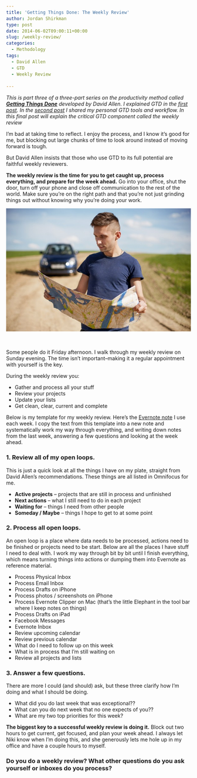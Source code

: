 ```yaml
---
title: 'Getting Things Done: The Weekly Review'
author: Jordan Shirkman
type: post
date: 2014-06-02T09:00:11+00:00
slug: /weekly-review/
categories:
  - Methodology
tags:
  - David Allen
  - GTD
  - Weekly Review

---
```

_This is part three of a three-part series on the productivity method called **[Getting Things Done](http://www.amazon.com/gp/product/0142000280/ref=as_li_tl?ie=UTF8&camp=1789&creative=390957&creativeASIN=0142000280&linkCode=as2&tag=thepoiofimp-20&linkId=DIQF6BOVVKRQCHVY)** developed by David Allen. I explained GTD in the [first post](https://jshirk.com/blog/gtd). In the [second post](https://jshirk.com/blog/my-gtd) I shared my personal GTD tools and workflow. In this final post will explain the critical GTD component called the weekly review_

I’m bad at taking time to reflect. I enjoy the process, and I know it’s good for me, but blocking out large chunks of time to look around instead of moving forward is tough.

But David Allen insists that those who use GTD to its full potential are faithful weekly reviewers.

**The weekly review is the time for you to get caught up, process everything, and prepare for the week ahead.** Go into your office, shut the door, turn off your phone and close off communication to the rest of the world. Make sure you’re on the right path and that you’re not just grinding things out without knowing why you’re doing your work.

[![Image](/static/images/Holding-Map.jpeg)](https://jshirk.com/blog/weekly-review/)

&nbsp;

Some people do it Friday afternoon. I walk through my weekly review on Sunday evening. The time isn’t important–making it a regular appointment with yourself is the key. <!--more-->

During the weekly review you:

  * Gather and process all your stuff
  * Review your projects
  * Update your lists
  * Get clean, clear, current and complete

Below is my template for my weekly review. Here’s the [Evernote note](https://www.evernote.com/shard/s11/sh/ef938541-ea0f-4bdf-bfa3-e01c181f111a/a08447d649802d68ca613d1735865053) I use each week. I copy the text from this template into a new note and systematically work my way through everything, and writing down notes from the last week, answering a few questions and looking at the week ahead.

### 1. Review all of my open loops.

This is just a quick look at all the things I have on my plate, straight from David Allen’s recommendations. These things are all listed in Omnifocus for me.

  * **Active projects** – projects that are still in process and unfinished
  * **Next actions** – what I still need to do in each project
  * **Waiting for** – things I need from other people
  * **Someday / Maybe** – things I hope to get to at some point

### 2. Process all open loops.

An open loop is a place where data needs to be processed, actions need to be finished or projects need to be start. Below are all the places I have stuff I need to deal with. I work my way through bit by bit until I finish everything, which means turning things into actions or dumping them into Evernote as reference material.

  * Process Physical Inbox
  * Process Email Inbox
  * Process Drafts on iPhone
  * Process photos / screenshots on iPhone
  * Process Evernote Clipper on Mac (that’s the little Elephant in the tool bar where I keep notes on things)
  * Process Drafts on iPad
  * Facebook Messages
  * Evernote Inbox
  * Review upcoming calendar
  * Review previous calendar
  * What do I need to follow up on this week
  * What is in process that I’m still waiting on
  * Review all projects and lists

### 3. Answer a few questions.

There are more I could (and should) ask, but these three clarify how I’m doing and what I should be doing.

  * What did you do last week that was exceptional??
  * What can you do next week that no one expects of you??
  * What are my two top priorities for this week?

**The biggest key to a successful weekly review is doing it.** Block out two hours to get current, get focused, and plan your week ahead. I always let Niki know when I’m doing this, and she generously lets me hole up in my office and have a couple hours to myself.

### Do you do a weekly review? What other questions do you ask yourself or inboxes do you process?
